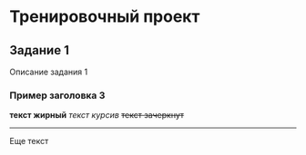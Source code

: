 # Тренировочный проект
## Задание 1
Описание задания 1
### Пример заголовка 3
__текст жирный__
*текст курсив*
~~текст зачеркнут~~

___

Еще текст